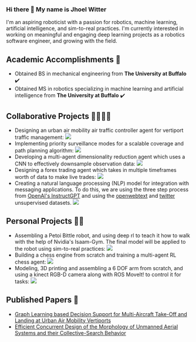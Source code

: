 ### Hi there 👋 My name is Jhoel Witter

I'm an aspiring roboticist with a passion for robotics, machine learning, artificial intelligence, and sim-to-real practices. I'm currently interested in working on meaningful and engaging deep learning projects as a robotics software engineer, and growing with the field.

## Academic Accomplishments 📖
- Obtained BS in mechanical engineering from **The University at Buffalo** ✔️
- Obtained MS in robotics specializing in machine learning and artificial intelligence from **The University at Buffalo** ✔️

## Collaborative Projects 👨‍🔬👩‍🔬
- Designing an urban air mobility air traffic controller agent for vertiport traffic management: ![](https://geps.dev/progress/100)
- Implementing priority surveillance modes for a scalable coverage and path planning algorithm: ![](https://geps.dev/progress/100)
- Developing a multi-agent dimensionality reduction agent which uses a CNN to effectively downsample observation data: ![](https://geps.dev/progress/50)
- Designing a forex trading agent which takes in multiple timeframes worth of data to make live trades: ![](https://geps.dev/progress/50)
- Creating a natural language processing (NLP) model for integration with messaging applications. To do this, we are using the three step process from [OpenAI's InstructGPT](https://arxiv.org/pdf/2203.02155.pdf) and using the [openwebtext](https://huggingface.co/datasets/openwebtext) and [twitter](https://www.kaggle.com/datasets/kazanova/sentiment140) unsupervised datasets. ![](https://geps.dev/progress/30)

## Personal Projects 👨‍🔬
- Assembling a Petoi Bittle robot, and using deep rl to teach it how to walk with the help of Nvidia's Isaam-Gym. The final model will be applied to the robot using sim-to-real practices: ![](https://geps.dev/progress/50)
- Building a chess engine from scratch and training a multi-agent RL chess agent: ![](https://geps.dev/progress/70)
- Modeling, 3D printing and assembling a 6 DOF arm from scratch, and using a kinect RGB-D camera along with ROS MoveIt! to control it for tasks: ![](https://geps.dev/progress/10)

## Published Papers :newspaper:
- [Graph Learning based Decision Support for Multi-Aircraft Take-Off and Landing at Urban Air Mobility Vertiports](https://arxiv.org/abs/2302.05849)
- [Efficient Concurrent Design of the Morphology of Unmanned Aerial Systems and their Collective-Search Behavior ](https://arxiv.org/abs/2209.13041)



<!--
**JhoelWit/JhoelWit** is a ✨ _special_ ✨ repository because its `README.md` (this file) appears on your GitHub profile.

Here are some ideas to get you started:

- 🔭 I’m currently working on ...
- 🌱 I’m currently learning ...
- 👯 I’m looking to collaborate on ...
- 🤔 I’m looking for help with ...
- 💬 Ask me about ...
- 📫 How to reach me: ...
- 😄 Pronouns: ...
- ⚡ Fun fact: ...
-->
